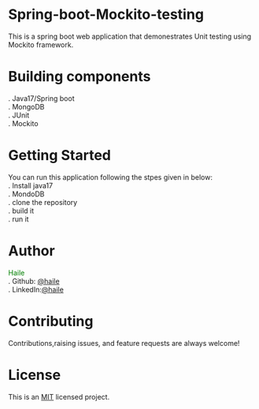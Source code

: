 # Spring-boot-Mockito-testing
 
<p>This is a spring boot web application that demonestrates Unit testing using Mockito framework.</p>
 
 # Building components 
   . Java17/Spring boot</br>
   . MongoDB</br>
   . JUnit</br>
   . Mockito
  
 # Getting Started
You can run this application following the stpes given in below:</br>
   . Install java17 </br>
   . MondoDB</br>
   . clone the repository  </br>
   . build it</br>
   . run it
 # Author 
 <span style="color: green">Haile</span></br>
 . Github: <a href="https://github.com/haile21">@haile</a></br>
 . LinkedIn:<a href="https://www.linkedin.com/in/haileweleslassie/">@haile</a>
# Contributing
Contributions,raising issues, and feature requests are always welcome!
# License
This is an <a href="https://github.com/haile21/Covid-19-Cases-reader/blob/master/LICENSE">MIT</a> licensed project.
